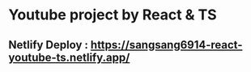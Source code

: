 # Youtube project by React & TS
## Netlify Deploy : https://sangsang6914-react-youtube-ts.netlify.app/
